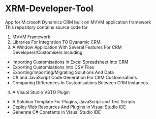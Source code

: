 # XRM-Developer-Tool
App for Microsoft Dynamics CRM built on MVVM application framework
This repository contains source code for
1. MVVM Framework
2. Libraries For Integration TO Dyanamic CRM
3. A Window Application With Several Features For CRM Developers/Customisers Including
  * Importing Customisations In Excel Spreadsheet Into CRM
  * Exporting Customisations Into CSV Files
  * Exporting/Importing/Migrating Solutions And Data
  * C# and JavaScript Code Generation For CRM Customisations
  * Comparing Differences In Customisations Between CRM Instances 
4. A Visual Studio VSTO Plugin
  * A Solution Template For Plugins, JavaScript and Test Scripts
  * Deploy Web Resources And Plugins In Visual Studio IDE
  * Generate C# Constants In Visual Studio IDE
